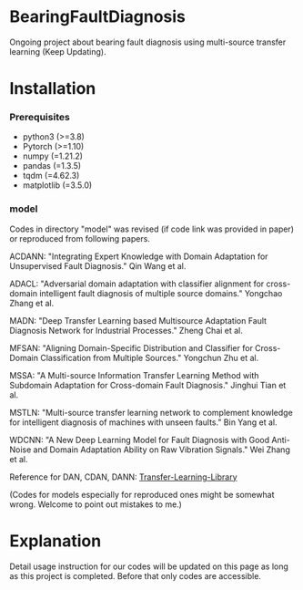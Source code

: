 # BearingFaultDiagnosis
Ongoing project about bearing fault diagnosis using multi-source transfer learning (Keep Updating).

# Installation
### Prerequisites
*  python3 (>=3.8)
*  Pytorch (>=1.10)
*  numpy (=1.21.2)
*  pandas (=1.3.5)
*  tqdm (=4.62.3)
*  matplotlib (=3.5.0)

### model
Codes in directory "model" was revised (if code link was provided in paper) or reproduced from following papers.

ACDANN: "Integrating Expert Knowledge with Domain Adaptation for Unsupervised Fault Diagnosis." Qin Wang et al.

ADACL: "Adversarial domain adaptation with classifier alignment for cross-domain intelligent fault diagnosis of multiple source domains." Yongchao Zhang et al.

MADN: "Deep Transfer Learning based Multisource Adaptation Fault Diagnosis Network for Industrial Processes." Zheng Chai et al.

MFSAN: "Aligning Domain-Specific Distribution and Classifier for Cross-Domain Classification from Multiple Sources." Yongchun Zhu et al.

MSSA: "A Multi-source Information Transfer Learning Method with Subdomain Adaptation for Cross-domain Fault Diagnosis." Jinghui Tian et al.

MSTLN: "Multi-source transfer learning network to complement knowledge for intelligent diagnosis of machines with unseen faults." Bin Yang et al.

WDCNN: "A New Deep Learning Model for Fault Diagnosis with Good Anti-Noise and Domain Adaptation Ability on Raw Vibration Signals." Wei Zhang et al.

Reference for DAN, CDAN, DANN: [Transfer-Learning-Library](https://github.com/thuml/Transfer-Learning-Library)

(Codes for models especially for reproduced ones might be somewhat wrong. Welcome to point out mistakes to me.)

# Explanation
Detail usage instruction for our codes will be updated on this page as long as this project is completed. Before that only codes are accessible.

